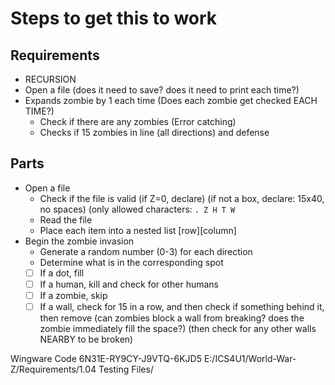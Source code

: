 # Steps to get this to work

## Requirements

- RECURSION
- Open a file (does it need to save? does it need to print each time?)
- Expands zombie by 1 each time (Does each zombie get checked EACH TIME?)
  - Check if there are any zombies (Error catching)
  - Checks if 15 zombies in line (all directions) and defense
  
## Parts

- Open a file
  - Check if the file is valid (if Z=0, declare) (if not a box, declare: 15x40, no spaces) (only allowed characters: ```. Z H T W```
  - Read the file
  - Place each item into a nested list [row][column]
- Begin the zombie invasion
  - Generate a random number (0-3) for each direction
  - Determine what is in the corresponding spot
  - [ ] If a dot, fill
  - [ ] If a human, kill and check for other humans
  - [ ] If a zombie, skip
  - [ ] If a wall, check for 15 in a row, and then check if something behind it, then remove (can zombies block a wall from breaking? does the zombie immediately fill the space?) (then check for any other walls NEARBY to be broken)
  
Wingware Code 6N31E-RY9CY-J9VTQ-6KJD5
E:/ICS4U1/World-War-Z/Requirements/1.04 Testing Files/
